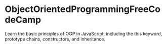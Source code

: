 # ObjectOrientedProgrammingFreeCodeCamp
 Learn the basic principles of OOP in JavaScript, including the this keyword, prototype chains, constructors, and inheritance.
